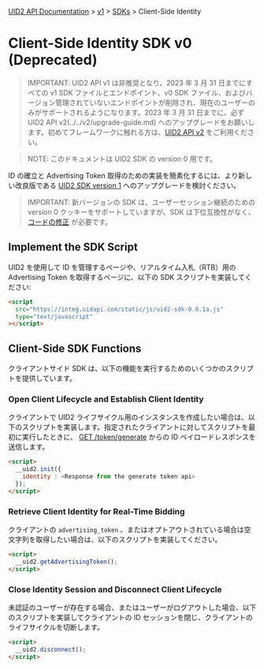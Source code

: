 [UID2 API Documentation](../../README.md) > [v1](../README.md) > [SDKs](./README.md) > Client-Side Identity

# Client-Side Identity SDK v0 (Deprecated)

> IMPORTANT: UID2 API v1 は非推奨となり、2023 年 3 月 31 日までにすべての v1 SDK ファイルとエンドポイント、v0 SDK ファイル、およびバージョン管理されていないエンドポイントが削除され、現在のユーザーのみがサポートされるようになります。2023 年 3 月 31 日までに、必ず UID2 API v2(../../v2/upgrade-guide.md) へのアップグレードをお願いします。初めてフレームワークに触れる方は、[UID2 API v2](../../v2/README.md) をご利用ください。

> NOTE: このドキュメントは UID2 SDK の version 0 用です。

ID の確立と Advertising Token 取得のための実装を簡素化するには、より新しい改良版である [UID2 SDK version 1](./client-side-identity-v1.md) へのアップグレードを検討ください。

> IMPORTANT: 新バージョンの SDK は、ユーザーセッション継続のための version 0 クッキーをサポートしていますが、SDK は下位互換性がなく、[コードの修正](./client-side-identity-v1.md#improvements-and-changes-from-version-0) が必要です。

## Implement the SDK Script

UID2 を使用して ID を管理するページや、リアルタイム入札（RTB）用の Advertising Token を取得するページに、以下の SDK スクリプトを実装してください:

```html
<script
  src="https://integ.uidapi.com/static/js/uid2-sdk-0.0.1a.js"
  type="text/javascript"
></script>
```

## Client-Side SDK Functions

クライアントサイド SDK は、以下の機能を実行するためのいくつかのスクリプトを提供しています。

### Open Client Lifecycle and Establish Client Identity

クライアントで UID2 ライフサイクル用のインスタンスを作成したい場合は、以下のスクリプトを実装します。指定されたクライアントに対してスクリプトを最初に実行したときに、 [GET /token/generate](../endpoints/get-token-generate.md) からの ID ペイロードレスポンスを送信します。

```html
<script>
  __uid2.init({
    identity : <Response from the generate token api>
  });
</script>
```

### Retrieve Client Identity for Real-Time Bidding

クライアントの `advertising_token` 、またはオプトアウトされている場合は空文字列を取得したい場合は、以下のスクリプトを実装してください。

```html
<script>
  __uid2.getAdvertisingToken();
</script>
```

### Close Identity Session and Disconnect Client Lifecycle

未認証のユーザーが存在する場合、またはユーザーがログアウトした場合、以下のスクリプトを実装してクライアントの ID セッションを閉じ、クライアントのライフサイクルを切断します。

```html
<script>
  __uid2.disconnect();
</script>
```
